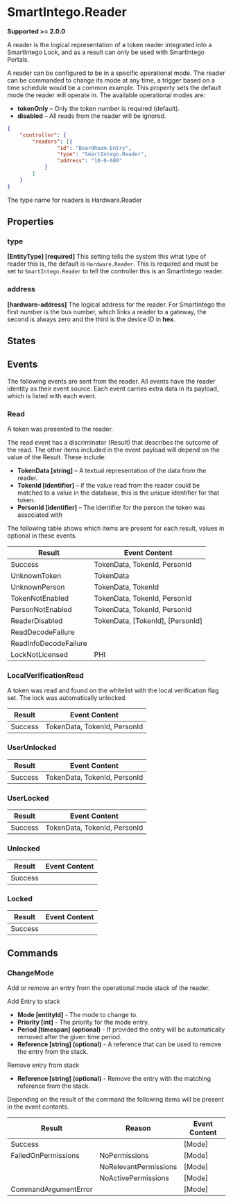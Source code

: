 # SmartIntego.Reader

**Supported >= 2.0.0**

A reader is the logical representation of a token reader integrated into a SmartIntego Lock, and as a result can only be used with SmartIntego Portals.

A reader can be configured to be in a specific operational mode. The
reader can be commanded to change its mode at any time, a trigger based on a
time schedule would be a common example. This property sets the default mode the
reader will operate in. The available operational modes are:

- **tokenOnly** – Only the token number is required (default).
- **disabled** – All reads from the reader will be ignored.

````json
{
    "controller": {
        "readers": [{
                "id": "BoardRoom-Entry",
                "type": "SmartIntego.Reader",
                "address": "10-0-600"
            }
        ]
    }
}

````

The type name for readers is Hardware.Reader

## Properties

### type

**[EntityType] [required]** This setting tells the system this what type of reader this is, the default is `Hardware.Reader`. This is required and must be set to `SmartIntego.Reader` to tell the controller this is an SmartIntego reader.

### address

**[hardware-address]** The logical address for the reader.  For SmartIntego the first number is the bus number, which links a reader to a gateway, the second is always zero and the third is the device ID in **hex**.

## States

## Events

The following events are sent from the reader. All events have the reader
identity as their event source. Each event carries extra data in its payload,
which is listed with each event.

### Read

A token was presented to the reader.

The read event has a discriminator (Result) that describes the outcome of the
read. The other items included in the event payload will depend on the value of
the Result. These include:

- **TokenData [string]** – A textual representation of the data from the reader.
- **TokenId [identifier]** – if the value read from the reader could be matched to
    a value in the database, this is the unique identifier for that token.
- **PersonId [identifier]** – The identifier for the person the token was
    associated with

The following table shows which items are present for each result, values in
optional in these events.

| **Result**       | **Event Content**                |
|------------------|----------------------------------|
| Success          | TokenData, TokenId, PersonId     |
| UnknownToken     | TokenData                        |
| UnknownPerson    | TokenData, TokenId               |
| TokenNotEnabled  | TokenData, TokenId, PersonId     |
| PersonNotEnabled | TokenData, TokenId, PersonId     |
| ReaderDisabled   | TokenData, [TokenId], [PersonId] |
| ReadDecodeFailure |                                 |
| ReadInfoDecodeFailure |                             |
| LockNotLicensed | PHI                               |

### LocalVerificationRead

A token was read and found on the whitelist with the local verification flag set. The lock was automatically unlocked.

| **Result**       | **Event Content**                |
|------------------|----------------------------------|
| Success          | TokenData, TokenId, PersonId     |

### UserUnlocked

| **Result**       | **Event Content**                |
|------------------|----------------------------------|
| Success          | TokenData, TokenId, PersonId     |

### UserLocked

| **Result**       | **Event Content**                |
|------------------|----------------------------------|
| Success          | TokenData, TokenId, PersonId     |

### Unlocked

| **Result**       | **Event Content**                |
|------------------|----------------------------------|
| Success          |                                  |

### Locked

| **Result**       | **Event Content**                |
|------------------|----------------------------------|
| Success          |                                  |

## Commands

### ChangeMode

Add or remove an entry from the operational mode stack of the reader.

Add Entry to stack

- **Mode [entityId]** - The mode to change to.
- **Priority [int]** - The priority for the mode entry.
- **Period [timespan] (optional)** - If provided the entry will be automatically removed after the given time period.
- **Reference [string] (optional)** - A reference that can be used to remove the entry from the stack.

Remove entry from stack

- **Reference [string] (optional)** - Remove the entry with the matching reference from the stack.

Depending on the result of the command the following items will be present in the
event contents.

| **Result**           | **Reason**            |   **Event Content** |
|----------------------|-----------------------|---------------------|
| Success              |                       | [Mode]              |
| FailedOnPermissions  | NoPermissions         | [Mode]              |
|                      | NoRelevantPermissions | [Mode]              |
|                      | NoActivePermissions   | [Mode]              |
| CommandArgumentError |                       | [Mode]              |
